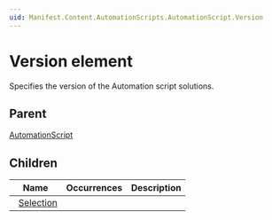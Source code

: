 ```yaml
---
uid: Manifest.Content.AutomationScripts.AutomationScript.Version
---
```


# Version element

Specifies the version of the Automation script solutions.

## Parent

[AutomationScript](xref:Manifest.Content.AutomationScripts.AutomationScript)

## Children

|Name|Occurrences|Description|
|--- |--- |--- |
|&nbsp;&nbsp;[Selection](xref:Manifest.Content.AutomationScripts.AutomationScript.Version.Selection)|||
